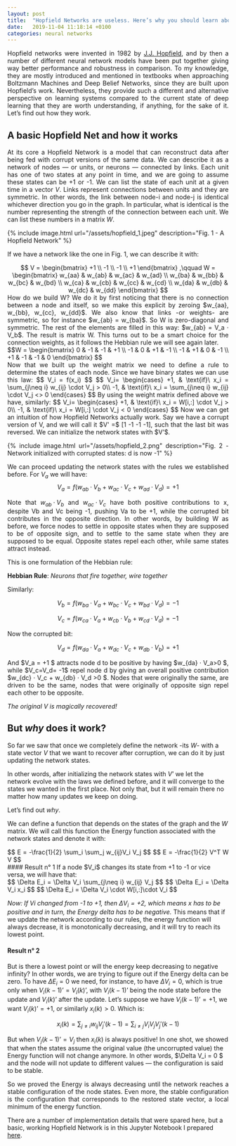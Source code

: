 ```yaml
---
layout: post
title:  "Hopfield Networks are useless. Here’s why you should learn about them."
date:   2019-11-04 11:18:14 +0100
categories: neural networks
---
```

<script type="text/x-mathjax-config">
  MathJax.Hub.Config({
    tex2jax: {
      inlineMath: [ ['$','$'], ["\\(","\\)"] ],
      processEscapes: true
    }
  });
</script>

<script type="text/javascript" async
src='https://cdnjs.cloudflare.com/ajax/libs/mathjax/2.7.2/MathJax.js?config=TeX-MML-AM_CHTML'>
</script>


<div style="text-align: justify">
Hopfield networks were invented in 1982 by <a href="https://www.pnas.org/content/79/8/2554">J.J. Hopfield</a>, and by then a number of different neural network models have been put together giving way better performance and robustness in comparison. To my knowledge, they are mostly introduced and mentioned in textbooks when approaching Boltzmann Machines and Deep Belief Networks, since they are built upon Hopfield’s work. Nevertheless, they provide such a different and alternative perspective on learning systems compared to the current state of deep learning that they are worth understanding, if anything, for the sake of it. Let’s find out how they work.
</div>

## A basic Hopfield Net and how it works

<div style="text-align: justify">
At its core a Hopfield Network is a model that can reconstruct data after being fed with corrupt versions of the same data. We can describe it as a network of nodes — or units, or neurons — connected by links. Each unit has one of two states at any point in time, and we are going to assume these states can be +1 or -1. We can list the state of each unit
 at a given time in a vector <i>V</i>. Links represent connections between units and they are symmetric. In other words, the link between node-i and node-j is identical whichever direction you go in the graph. In particular, what is identical is
 the number representing the strength of the connection between each unit. We can list these numbers in a matrix <i>W</i>.
</div>

{% include image.html url="/assets/hopfield_1.jpeg" description="Fig. 1 - A Hopfield Network" %}

If we have a network like the one in Fig. 1, we can describe it with:

<!---
\\(ax^2 + bx + c = 0\\)
-->
<div style="text-align: center">
$$
V =
\begin{bmatrix}
+1 \\
-1 \\
-1 \\
+1
\end{bmatrix}
,\qquad
W =
\begin{bmatrix}
w_{aa} & w_{ab} & w_{ac} & w_{ad} \\
w_{ba} & w_{bb} & w_{bc} & w_{bd} \\
w_{ca} & w_{cb} & w_{cc} & w_{cd} \\
w_{da} & w_{db} & w_{dc} & w_{dd}
\end{bmatrix}
$$
</div>

<div style="text-align: justify">
How do we build W? We do it by first noticing that there is no connection between a node and itself, so we make this explicit by zeroing $w_{aa}, w_{bb}, w_{cc}, w_{dd}$. We also know that links -or weights- are symmetric, so for instance $w_{ab} = w_{ba}$. So W is zero-diagonal and symmetric. The rest of the elements are filled in this way: $w_{ab} = V_a · V_b$. The result is matrix W. This turns out to be a smart choice for the connection weights, as it follows the Hebbian rule we will see again later.
</div>

<div style="text-align: justify">
$$W =
\begin{bmatrix}
0  & -1 & -1 & +1 \\
-1 &  0 & +1 & -1 \\
-1 & +1 &  0 & -1 \\
+1 & -1 & -1 & 0
\end{bmatrix}
$$
</div>

<div style="text-align: justify">
Now that we built up the weight matrix we need to define a rule to determine the states of each node. Since we have binary states we can use this law:
$$ V_i = f(x_i) $$
$$
V_i=
    \begin{cases}
      +1, & \text{if}\ x_i = \sum_{j\neq i} w_{ij} \cdot V_j > 0\\
      -1, & \text{if}\ x_i = \sum_{j\neq i} w_{ij} \cdot V_j <> 0
    \end{cases}
$$
By using the weight matrix defined above we have, similarly:
$$
V_i=
    \begin{cases}
      +1, & \text{if}\ x_i = W[i,:] \cdot V_j > 0\\
      -1, & \text{if}\ x_i = W[i,:] \cdot V_j < 0
    \end{cases}
$$
Now we can get an intuition of how Hopfield Networks actually work.
Say we have a corrupt version of V, and we will call it $V' =$ [1 -1 -1 -1], such that the last bit was reversed. We can initialize the network states with $V’$.

{% include image.html url="/assets/hopfield_2.png" description="Fig. 2 - Network initialized with corrupted states: d is now -1" %}

We can proceed updating the network states with the rules we established before. For $V_a$ we will have:
$$
V_a = f(w_{ab} · V_b + w_{ac} · V_c + w_{ad} · V_d) = +1
$$

Note that $w_{ab} · V_b$ and $w_{ac} · V_c$ have both positive contributions to x, despite Vb and Vc being -1, pushing Va to be +1, while the corrupted bit contributes in the opposite direction. In other words, by building W as before, we force nodes to settle in opposite states when they are supposed to be of opposite sign, and to settle to the same state when they are supposed to be equal. Opposite states repel each other, while same states attract instead.
</div>
This is one formulation of the Hebbian rule:

__Hebbian Rule__: *Neurons that fire together, wire together*

Similarly:

$$
V_b = f(w_{ba} ·V_a + w_{bc} · V_c + w_{bd} · V_d) = -1 $$

$$
V_c = f(w_{ca} · V_a + w_{cb} · V_b + w_{cd} · V_d) = -1
$$

Now the corrupted bit:

$$
V_d = f(w_{da} · V_a + w_{dc} · V_c + w_{db} · V_b) = +1
$$

<div style="text-align: justify">
And $V_a = +1 $ attracts node d to be positive by having $w_{da} · V_a>0 $, while $V_c=V_d= -1$ repel node d by giving an overall positive contribution $w_{dc} · V_c + w_{db} · V_d >0 $.
Nodes that were originally the same, are driven to be the same, nodes that were originally of opposite sign repel each other to be opposite.
</div>

*The original V is magically recovered!*

## But *why* does it work?

So far we saw that once we completely define the network -its $W$- with a state vector $V$ that we want to recover after corruption, we can do it by just updating the network states.


In other words, after initializing the network states with $V’$ we let the network evolve with the laws we defined before, and it will converge to the states we wanted in the first place. Not only that, but it will remain there no matter how many updates we keep on doing.

Let’s find out *why*.

We can define a function that depends on the states of the graph and the $W$ matrix. We will call this function the Energy function associated with the network states and denote it with:

<div style="text-align: justify">
$$
E = -\frac{1}{2} \sum_i \sum_j w_{ij}V_i V_j
$$
$$
E = -\frac{1}{2} V^T W V
$$
</div>
#### Result n° 1
If a node $V_i$ changes its state from +1 to -1 or vice versa, we will have that:

<div style="text-align: justify">
$$
\Delta E_i = \Delta V_i \sum_{j\neq i} w_{ij} V_j
$$
$$
\Delta E_i = \Delta V_i x_i
$$
$$
\Delta E_i = \Delta V_i \cdot W[i,:]\cdot V_i
$$
</div>

*Now: If Vi changed from -1 to +1, then $\Delta V_i = +2$, which means x has to be positive and in turn, the Energy delta has to be negative.*
This means that if we update the network according to our rules, the energy function will always decrease, it is monotonically decreasing, and it will try to reach its lowest point.

#### Result n° 2
But is there a lowest point or will the energy keep decreasing to negative infinity?
In other words, we are trying to figure out if the Energy delta can be zero.
To have $\Delta E_i = 0$ we need, for instance, to have $\Delta V_i = 0$, which is true only when $V_i(k-1)’ = V_i(k)’$, with $V_i(k-1)’$ being the node state before the update and $V_i(k)’$ after the update.
Let’s suppose we have $V_i(k-1)’ = +1$, we want $V_i(k)’ = +1$, or similarly $x_i(k) > 0$. Which is:

$$
x_i(k) = \sum_{j\neq i}w_{ij}V_j'(k-1) = \sum_{i\neq j}V_i V_j V_j'(k-1)
$$

But when $V_j(k-1)’ = V_j$ then $x_i(k)$ is always positive!
In one shot, we showed that when the states assume the original value (the uncorrupted value) the Energy function will not change anymore. In other words, $\Delta V_i = 0 $ and the node will not update to different values — the configuration is said to be stable.

<div style="text-align: justify">
So we proved the Energy is always decreasing until the network reaches a stable configuration of the node states. Even more, the stable configuration is the configuration that corresponds to the restored state vector, a local minimum of the energy function.
</div>


There are a number of implementation details that were spared here, but a basic, working Hopfield Network is in this Jupyter Notebook I prepared [here](https://github.com/philipjk/genetic_algorithm_optimization_sklearn-based/blob/master/hopfield_networks.ipynb).